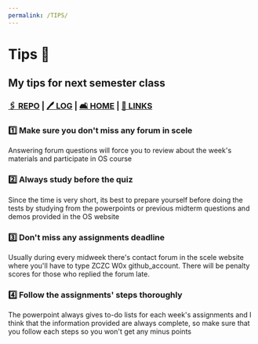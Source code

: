 ```yaml
---
permalink: /TIPS/
---
```

# Tips 🧸
## My tips for next semester class
### [🖇  REPO](https://github.com/anastasiaaaudiw/os212) | [🖊  LOG](TXT/mylog.txt) | [🛋 HOME](index.md) | [🔗 LINKS](links.md)

### 1️⃣   Make sure you don't miss any forum in scele
Answering forum questions will force you to review about the week's materials and participate in OS course

### 2️⃣   Always study before the quiz
Since the time is very short, its best to prepare yourself before doing the tests by studying from the powerpoints or previous midterm questions and demos provided in the OS website

### 3️⃣   Don't miss any assignments deadline
Usually during every midweek there's contact forum in the scele website where you'll have to type ZCZC W0x github_account. There will be penalty scores for those who replied the forum late.

### 4️⃣   Follow the assignments' steps thoroughly
The powerpoint always gives to-do lists for each week's assignments and I think that the information provided are always complete, so make sure that you follow each steps so you won't get any minus points 
